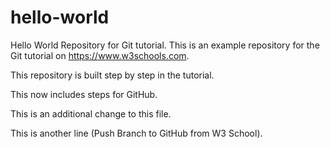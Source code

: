 # hello-world
Hello World Repository for Git tutorial.
This is an example repository for the Git tutorial on https://www.w3schools.com.

This repository is built step by step in the tutorial.

This now includes steps for GitHub.

This is an additional change to this file.

This is another line (Push Branch to GitHub from W3 School).

